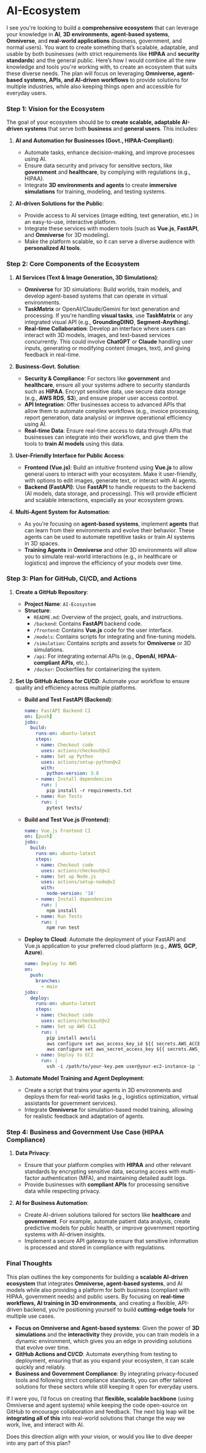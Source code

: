 # AI-Ecosystem

I see you're looking to build a **comprehensive ecosystem** that can leverage your knowledge in **AI**, **3D environments**, **agent-based systems**, **Omniverse**, and **real-world applications** (business, government, and normal users). You want to create something that’s scalable, adaptable, and usable by both businesses (with strict requirements like **HIPAA** and **security standards**) and the general public. Here’s how I would combine all the new knowledge and tools you're working with, to create an ecosystem that suits these diverse needs. The plan will focus on leveraging **Omniverse, agent-based systems, APIs, and AI-driven workflows** to provide solutions for multiple industries, while also keeping things open and accessible for everyday users.

### Step 1: **Vision for the Ecosystem**

The goal of your ecosystem should be to **create scalable, adaptable AI-driven systems** that serve both **business** and **general users**. This includes:

1. **AI and Automation for Businesses (Govt., HIPAA-Compliant)**:
   - Automate tasks, enhance decision-making, and improve processes using AI.
   - Ensure data security and privacy for sensitive sectors, like **government** and **healthcare**, by complying with regulations (e.g., HIPAA).
   - Integrate **3D environments and agents** to create **immersive simulations** for training, modeling, and testing systems.

2. **AI-driven Solutions for the Public**:
   - Provide access to AI services (image editing, text generation, etc.) in an easy-to-use, interactive platform.
   - Integrate these services with modern tools (such as **Vue.js**, **FastAPI**, and **Omniverse** for 3D modeling).
   - Make the platform scalable, so it can serve a diverse audience with **personalized AI tools**.

### Step 2: **Core Components of the Ecosystem**

1. **AI Services (Text & Image Generation, 3D Simulations)**:
   - **Omniverse** for 3D simulations: Build worlds, train models, and develop agent-based systems that can operate in virtual environments.
   - **TaskMatrix** or OpenAI/Claude/Gemini for text generation and processing. If you're handling **visual tasks**, use **TaskMatrix** or any integrated visual API (e.g., **GroundingDINO**, **Segment-Anything**).
   - **Real-time Collaboration**: Develop an interface where users can interact with 3D models, images, and text-based services concurrently. This could involve **ChatGPT** or **Claude** handling user inputs, generating or modifying content (images, text), and giving feedback in real-time.

2. **Business-Govt. Solution**:
   - **Security & Compliance**: For sectors like **government** and **healthcare**, ensure all your systems adhere to security standards such as **HIPAA**. Encrypt sensitive data, use secure data storage (e.g., **AWS RDS**, **S3**), and ensure proper user access control.
   - **API Integration**: Offer businesses access to advanced APIs that allow them to automate complex workflows (e.g., invoice processing, report generation, data analysis) or improve operational efficiency using AI.
   - **Real-time Data**: Ensure real-time access to data through APIs that businesses can integrate into their workflows, and give them the tools to **train AI models** using this data.

3. **User-Friendly Interface for Public Access**:
   - **Frontend (Vue.js)**: Build an intuitive frontend using **Vue.js** to allow general users to interact with your ecosystem. Make it user-friendly, with options to edit images, generate text, or interact with AI agents.
   - **Backend (FastAPI)**: Use **FastAPI** to handle requests to the backend (AI models, data storage, and processing). This will provide efficient and scalable interactions, especially as your ecosystem grows.

4. **Multi-Agent System for Automation**:
   - As you’re focusing on **agent-based systems**, implement **agents** that can learn from their environments and evolve their behavior. These agents can be used to automate repetitive tasks or train AI systems in 3D spaces.
   - **Training Agents** in **Omniverse** and other 3D environments will allow you to simulate real-world interactions (e.g., in healthcare or logistics) and improve the efficiency of your models over time.

### Step 3: **Plan for GitHub, CI/CD, and Actions**

1. **Create a GitHub Repository**:
   - **Project Name**: `AI-Ecosystem`
   - **Structure**:
     - `README.md`: Overview of the project, goals, and instructions.
     - `/backend`: Contains **FastAPI** backend code.
     - `/frontend`: Contains **Vue.js** code for the user interface.
     - `/models`: Contains scripts for integrating and fine-tuning models.
     - `/simulation`: Contains scripts and assets for **Omniverse** or 3D simulations.
     - `/api`: For integrating external APIs (e.g., **OpenAI**, **HIPAA-compliant APIs**, etc.).
     - `/docker`: Dockerfiles for containerizing the system.

2. **Set Up GitHub Actions for CI/CD**:
   Automate your workflow to ensure quality and efficiency across multiple platforms.

   - **Build and Test FastAPI (Backend)**:
     ```yaml
     name: FastAPI Backend CI
     on: [push]
     jobs:
       build:
         runs-on: ubuntu-latest
         steps:
         - name: Checkout code
           uses: actions/checkout@v2
         - name: Set up Python
           uses: actions/setup-python@v2
           with:
             python-version: 3.8
         - name: Install dependencies
           run: |
             pip install -r requirements.txt
         - name: Run Tests
           run: |
             pytest tests/
     ```

   - **Build and Test Vue.js (Frontend)**:
     ```yaml
     name: Vue.js Frontend CI
     on: [push]
     jobs:
       build:
         runs-on: ubuntu-latest
         steps:
         - name: Checkout code
           uses: actions/checkout@v2
         - name: Set up Node.js
           uses: actions/setup-node@v2
           with:
             node-version: '16'
         - name: Install dependencies
           run: |
             npm install
         - name: Run Tests
           run: |
             npm run test
     ```

   - **Deploy to Cloud**: Automate the deployment of your FastAPI and Vue.js application to your preferred cloud platform (e.g., **AWS**, **GCP**, **Azure**).
     ```yaml
     name: Deploy to AWS
     on:
       push:
         branches:
           - main
     jobs:
       deploy:
         runs-on: ubuntu-latest
         steps:
         - name: Checkout code
           uses: actions/checkout@v2
         - name: Set up AWS CLI
           run: |
             pip install awscli
             aws configure set aws_access_key_id ${{ secrets.AWS_ACCESS_KEY_ID }}
             aws configure set aws_secret_access_key ${{ secrets.AWS_SECRET_ACCESS_KEY }}
         - name: Deploy to EC2
           run: |
             ssh -i /path/to/your-key.pem user@your-ec2-instance-ip 'bash -s' < deploy.sh
     ```

3. **Automate Model Training and Agent Deployment**:
   - Create a script that trains your agents in 3D environments and deploys them for real-world tasks (e.g., logistics optimization, virtual assistants for government services).
   - Integrate **Omniverse** for simulation-based model training, allowing for realistic feedback and adaptation of agents.

### Step 4: **Business and Government Use Case (HIPAA Compliance)**

1. **Data Privacy**:
   - Ensure that your platform complies with **HIPAA** and other relevant standards by encrypting sensitive data, securing access with multi-factor authentication (MFA), and maintaining detailed audit logs.
   - Provide businesses with **compliant APIs** for processing sensitive data while respecting privacy.

2. **AI for Business Automation**:
   - Create AI-driven solutions tailored for sectors like **healthcare** and **government**. For example, automate patient data analysis, create predictive models for public health, or improve government reporting systems with AI-driven insights.
   - Implement a secure API gateway to ensure that sensitive information is processed and stored in compliance with regulations.

### Final Thoughts

This plan outlines the key components for building a **scalable AI-driven ecosystem** that integrates **Omniverse, agent-based systems**, and AI models while also providing a platform for both business (compliant with HIPAA, government needs) and public users. By focusing on **real-time workflows, AI training in 3D environments**, and creating a flexible, API-driven backend, you’re positioning yourself to build **cutting-edge tools** for multiple use cases.

- **Focus on Omniverse and Agent-based systems**: Given the power of **3D simulations** and the **interactivity** they provide, you can train models in a dynamic environment, which gives you an edge in providing solutions that evolve over time.
- **GitHub Actions and CI/CD**: Automate everything from testing to deployment, ensuring that as you expand your ecosystem, it can scale quickly and reliably.
- **Business and Government Compliance**: By integrating privacy-focused tools and following strict compliance standards, you can offer tailored solutions for these sectors while still keeping it open for everyday users.

If I were you, I’d focus on creating that **flexible, scalable backbone** (using Omniverse and agent systems) while keeping the code open-source on GitHub to encourage collaboration and feedback. The next big leap will be **integrating all of this** into real-world solutions that change the way we work, live, and interact with AI.

Does this direction align with your vision, or would you like to dive deeper into any part of this plan?